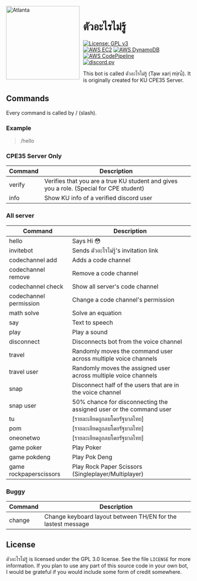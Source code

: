 <img width="200" height="200" align="left" style="float: left; margin: 0 10px 0 0;" alt="Atlanta" src="https://cdn.discordapp.com/avatars/570544162555035658/54af40f5b4815fa1961836f280b72452.png">  

# ตัวอะไรไม่รู้

[![License: GPL v3](https://img.shields.io/badge/License-GPLv3-blue.svg?style=for-the-badge&logo=GNU)](https://www.gnu.org/licenses/gpl-3.0)  
[![AWS EC2](https://img.shields.io/badge/-ec2-orange?style=flat-square&logo=amazonaws)](https://aws.amazon.com/ec2/)
[![AWS DynamoDB](https://img.shields.io/badge/-dynamodb-orange?style=flat-square&logo=amazonaws)](https://aws.amazon.com/dynamodb/)  
[![AWS CodePipeline](https://img.shields.io/badge/-codepipeline-orange?style=flat-square&logo=amazonaws)](https://aws.amazon.com/codepipeline/)  
[![discord.py](https://img.shields.io/badge/discord.py-1.7.3-white?style=flat-square&logo=python&logoColor=white&labelColor=376F9E&color=FDD043)](https://github.com/Rapptz/discord.py)  


This bot is called ตัวอะไรไม่รู้ (Tạw xarị mị̀rū̂). It is originally created for KU CPE35 Server.



<h2>Commands</h2>


Every command is called by / (slash).

<h3>Example</h3>


> /hello


<h3>CPE35 Server Only</h3>

|Command  | Description |
|--|--|
|verify|Verifies that you are a true KU student and gives you a role. (Special for CPE student)|
|info|Show KU info of a verified discord user|


<h3>All server</h3>

|Command  | Description |
|--|--|
|hello|Says Hi :flushed:|
|invitebot|Sends ตัวอะไรไม่รู้'s invitation link|
|codechannel add|Adds a code channel|
|codechannel remove|Remove a code channel|
|codechannel check|Show all server's code channel|
|codechannel permission|Change a code channel's permission|
|math solve|Solve an equation|
|say|Text to speech|
|play|Play a sound|
|disconnect|Disconnects bot from the voice channel|
|travel|Randomly moves the command user across multiple voice channels|
|travel user|Randomly moves the assigned user across multiple voice channels|
|snap|Disconnect half of the users that are in the voice channel|
|snap user|50% chance for disconnecting the assigned user or the command user|
|tu|[รายละเอียดถูกลบโดยรัฐบาลไทย]|
|pom|[รายละเอียดถูกลบโดยรัฐบาลไทย]|
|oneonetwo|[รายละเอียดถูกลบโดยรัฐบาลไทย]|
|game poker|Play Poker|
|game pokdeng|Play Pok Deng|
|game rockpaperscissors|Play Rock Paper Scissors (Singleplayer/Multiplayer)|


<h3>Buggy</h3>

|Command  | Description |
|--|--|
|change|Change keyboard layout between TH/EN for the lastest message|

## License

ตัวอะไรไม่รู้ is licensed under the GPL 3.0 license. See the file `LICENSE` for more information. If you plan to use any part of this source code in your own bot, I would be grateful if you would include some form of credit somewhere.


